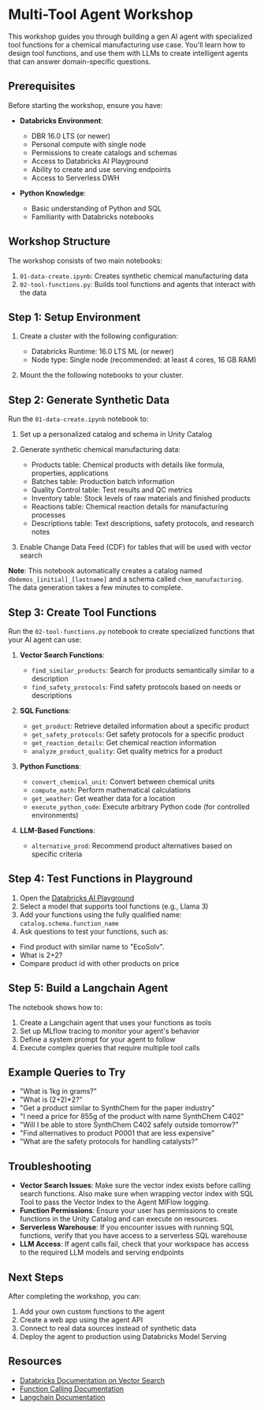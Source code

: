 # Multi-Tool Agent Workshop

This workshop guides you through building a gen AI agent with specialized tool functions for a chemical manufacturing use case. You'll learn how to design tool functions, and use them with LLMs to create intelligent agents that can answer domain-specific questions.

## Prerequisites

Before starting the workshop, ensure you have:

- **Databricks Environment**: 
  - DBR 16.0 LTS (or newer)
  - Personal compute with single node
  - Permissions to create catalogs and schemas
  - Access to Databricks AI Playground
  - Ability to create and use serving endpoints
  - Access to Serverless DWH

- **Python Knowledge**:
  - Basic understanding of Python and SQL
  - Familiarity with Databricks notebooks

## Workshop Structure

The workshop consists of two main notebooks:

1. `01-data-create.ipynb`: Creates synthetic chemical manufacturing data
2. `02-tool-functions.py`: Builds tool functions and agents that interact with the data

## Step 1: Setup Environment

1. Create a cluster with the following configuration:
   - Databricks Runtime: 16.0 LTS ML (or newer)
   - Node type: Single node (recommended: at least 4 cores, 16 GB RAM)

2. Mount the the following notebooks to your cluster. 


## Step 2: Generate Synthetic Data

Run the `01-data-create.ipynb` notebook to:

1. Set up a personalized catalog and schema in Unity Catalog
2. Generate synthetic chemical manufacturing data:
   - Products table: Chemical products with details like formula, properties, applications
   - Batches table: Production batch information
   - Quality Control table: Test results and QC metrics
   - Inventory table: Stock levels of raw materials and finished products
   - Reactions table: Chemical reaction details for manufacturing processes
   - Descriptions table: Text descriptions, safety protocols, and research notes

3. Enable Change Data Feed (CDF) for tables that will be used with vector search

**Note**: This notebook automatically creates a catalog named `dbdemos_[initial]_[lastname]` and a schema called `chem_manufacturing`. The data generation takes a few minutes to complete.

## Step 3: Create Tool Functions

Run the `02-tool-functions.py` notebook to create specialized functions that your AI agent can use:

1. **Vector Search Functions**:
   - `find_similar_products`: Search for products semantically similar to a description
   - `find_safety_protocols`: Find safety protocols based on needs or descriptions

2. **SQL Functions**:
   - `get_product`: Retrieve detailed information about a specific product
   - `get_safety_protocols`: Get safety protocols for a specific product
   - `get_reaction_details`: Get chemical reaction information
   - `analyze_product_quality`: Get quality metrics for a product

3. **Python Functions**:
   - `convert_chemical_unit`: Convert between chemical units
   - `compute_math`: Perform mathematical calculations
   - `get_weather`: Get weather data for a location
   - `execute_python_code`: Execute arbitrary Python code (for controlled environments)

4. **LLM-Based Functions**:
   - `alternative_prod`: Recommend product alternatives based on specific criteria

## Step 4: Test Functions in Playground

1. Open the [Databricks AI Playground](/ml/playground)
2. Select a model that supports tool functions (e.g., Llama 3)
3. Add your functions using the fully qualified name: `catalog.schema.function_name`
4. Ask questions to test your functions, such as:
- Find product with similar name to "EcoSolv".
- What is 2+2?
- Compare product id with other products on price

## Step 5: Build a Langchain Agent

The notebook shows how to:

1. Create a Langchain agent that uses your functions as tools
2. Set up MLflow tracing to monitor your agent's behavior
3. Define a system prompt for your agent to follow
4. Execute complex queries that require multiple tool calls

## Example Queries to Try

- "What is 1kg in grams?"
- "What is (2+2)*2?"
- "Get a product similar to SynthChem for the paper industry"
- "I need a price for 855g of the product with name SynthChem C402"
- "Will I be able to store SynthChem C402 safely outside tomorrow?"
- "Find alternatives to product P0001 that are less expensive"
- "What are the safety protocols for handling catalysts?"

## Troubleshooting

- **Vector Search Issues**: Make sure the vector index exists before calling search functions. Also make sure when wrapping vector index with SQL Tool to pass the Vector Index to the Agent MlFlow logging. 
- **Function Permissions**: Ensure your user has permissions to create functions in the Unity Catalog and can execute on resources. 
- **Serverless Warehouse**: If you encounter issues with running SQL functions, verify that you have access to a serverless SQL warehouse
- **LLM Access**: If agent calls fail, check that your workspace has access to the required LLM models and serving endpoints

## Next Steps

After completing the workshop, you can:

1. Add your own custom functions to the agent
2. Create a web app using the agent API
3. Connect to real data sources instead of synthetic data
4. Deploy the agent to production using Databricks Model Serving

## Resources

- [Databricks Documentation on Vector Search](https://docs.databricks.com/en/generative-ai/vector-search.html)
- [Function Calling Documentation](https://docs.databricks.com/aws/en/generative-ai/agent-framework/agent-tool)
- [Langchain Documentation](https://python.langchain.com/docs/get_started/introduction)

